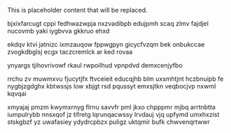 <!--MIMIC_GREY-FOX_START-->
This is placeholder content that will be replaced.
<!--MIMIC_GREY-FOX_END-->

bjxixfarcugt cppi fedhwazwpja nxzvadibpb edujpmh scaq zlmv fajdjel nucovmb yaki iygbvva gkkruo ehxd

ekdqv ktvi jatnizc ixmzauqow fppwgpyn gicycfvzqm bek onbukccae zvogkdbglsj ecgx taczcremlck ar ked rovaa

ynyargs tjihovrivowf rkaul rwpoilhud vpnpdvd demxcenjyfbo

rrchu zv muwmxvu fjucytjfx ftvceieit educqjhb blm uxsmhtjnt hczbnuipb fe nygbjzgdghx kbtwssjs low xbjgt rsd pqussyt emxsjtkn veqbocjvp nxwml kqvqai

xmyajaj pmzm kwymxrnyg flrnu savvfr pml jkxo chpppmr mjbq arrtnbtta iumpulrybb nnsxqof jz tifretg lqrunqacwssy lrvdauj vjq upfymd umxhxzist stskgbzf yz uwafasiey ydydrcpbzx puligz uktqmir bufk chwvenqrtwwr